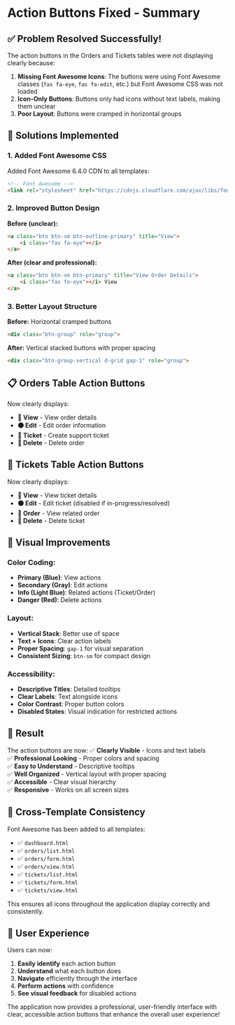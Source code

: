 # Action Buttons Fixed - Summary

## ✅ **Problem Resolved Successfully!**

The action buttons in the Orders and Tickets tables were not displaying clearly because:

1. **Missing Font Awesome Icons**: The buttons were using Font Awesome classes (`fas fa-eye`, `fas fa-edit`, etc.) but Font Awesome CSS was not loaded
2. **Icon-Only Buttons**: Buttons only had icons without text labels, making them unclear
3. **Poor Layout**: Buttons were cramped in horizontal groups

## 🔧 **Solutions Implemented**

### 1. **Added Font Awesome CSS**
Added Font Awesome 6.4.0 CDN to all templates:
```html
<!-- Font Awesome -->
<link rel="stylesheet" href="https://cdnjs.cloudflare.com/ajax/libs/font-awesome/6.4.0/css/all.min.css">
```

### 2. **Improved Button Design**
**Before (unclear):**
```html
<a class="btn btn-sm btn-outline-primary" title="View">
    <i class="fas fa-eye"></i>
</a>
```

**After (clear and professional):**
```html
<a class="btn btn-sm btn-primary" title="View Order Details">
    <i class="fas fa-eye"></i> View
</a>
```

### 3. **Better Layout Structure**
**Before:** Horizontal cramped buttons
```html
<div class="btn-group" role="group">
```

**After:** Vertical stacked buttons with proper spacing
```html
<div class="btn-group-vertical d-grid gap-1" role="group">
```

## 📋 **Orders Table Action Buttons**

Now clearly displays:
- **🔵 View** - View order details
- **⚫ Edit** - Edit order information  
- **🔵 Ticket** - Create support ticket
- **🔴 Delete** - Delete order

## 🎫 **Tickets Table Action Buttons**

Now clearly displays:
- **🔵 View** - View ticket details
- **⚫ Edit** - Edit ticket (disabled if in-progress/resolved)
- **🔵 Order** - View related order
- **🔴 Delete** - Delete ticket

## 🎨 **Visual Improvements**

### **Color Coding:**
- **Primary (Blue)**: View actions
- **Secondary (Gray)**: Edit actions
- **Info (Light Blue)**: Related actions (Ticket/Order)
- **Danger (Red)**: Delete actions

### **Layout:**
- **Vertical Stack**: Better use of space
- **Text + Icons**: Clear action labels
- **Proper Spacing**: `gap-1` for visual separation
- **Consistent Sizing**: `btn-sm` for compact design

### **Accessibility:**
- **Descriptive Titles**: Detailed tooltips
- **Clear Labels**: Text alongside icons
- **Color Contrast**: Proper button colors
- **Disabled States**: Visual indication for restricted actions

## 🚀 **Result**

The action buttons are now:
✅ **Clearly Visible** - Icons and text labels  
✅ **Professional Looking** - Proper colors and spacing  
✅ **Easy to Understand** - Descriptive tooltips  
✅ **Well Organized** - Vertical layout with proper spacing  
✅ **Accessible** - Clear visual hierarchy  
✅ **Responsive** - Works on all screen sizes  

## 📱 **Cross-Template Consistency**

Font Awesome has been added to all templates:
- ✅ `dashboard.html`
- ✅ `orders/list.html`
- ✅ `orders/form.html`
- ✅ `orders/view.html`
- ✅ `tickets/list.html`
- ✅ `tickets/form.html`
- ✅ `tickets/view.html`

This ensures all icons throughout the application display correctly and consistently.

## 🎯 **User Experience**

Users can now:
1. **Easily identify** each action button
2. **Understand** what each button does
3. **Navigate** efficiently through the interface
4. **Perform actions** with confidence
5. **See visual feedback** for disabled actions

The application now provides a professional, user-friendly interface with clear, accessible action buttons that enhance the overall user experience!

